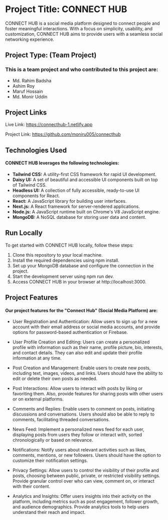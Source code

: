 
# Project Title: CONNECT HUB
CONNECT HUB is a social media platform designed to connect people and foster meaningful interactions. With a focus on simplicity, usability, and customization, CONNECT HUB aims to provide users with a seamless social networking experience.


## Project Type: (Team Project)

### This is a team project and who contributed to this project are:
- Md. Rahim Badsha
- Ashim Roy
- Maruf Hossain
- Md. Monir Uddin
## Project Links

Live Link: https://connecthub-1.netlify.app

Project Link: https://github.com/moniru005/connecthub
## Technologies Used

#### CONNECT HUB leverages the following technologies:

- **Tailwind CSS:** A utility-first CSS framework for rapid UI development.
- **Daisy UI:** A set of beautiful and accessible UI components built on top of Tailwind CSS.
- **Headless UI:** A collection of fully accessible, ready-to-use UI components for React.
- **React:** A JavaScript library for building user interfaces.
- **Next.js:** A React framework for server-rendered applications.
- **Node.js:** A JavaScript runtime built on Chrome's V8 JavaScript engine.
- **MongoDB:** A NoSQL database for storing user data and content.


## Run Locally



To get started with CONNECT HUB locally, follow these steps:

1. Clone this repository to your local machine.
2. Install the required dependencies using npm install.
3. Set up your MongoDB database and configure the connection in the project.
4. Start the development server using npm run dev.
5. Access CONNECT HUB in your browser at http://localhost:3000.

## Project Features

#### Our project features for the "Connect Hub" (Social Media Platform) are:

- User Registration and Authentication: Allow users to sign up for a new account with their email address or social media accounts, and provide options for password-based authentication or Firebase.

- User Profile Creation and Editing: Users can create a personalized profile with information such as their name, profile picture, bio, interests, and contact details. They can also edit and update their profile information at any time.

- Post Creation and Management: Enable users to create new posts, including text, images, videos, and links. Users should have the ability to edit or delete their own posts as needed.

- Post Interactions: Allow users to interact with posts by liking or favoriting them. Also, provide features for sharing posts with other users or on external platforms.

- Comments and Replies: Enable users to comment on posts, initiating discussions and conversations. Users should also be able to reply to comments, facilitating threaded conversations.

- News Feed: Implement a personalized news feed for each user, displaying posts from users they follow or interact with, sorted chronologically or based on relevance.


- Notifications: Notify users about relevant activities such as likes, comments, mentions, or new followers. Users should have the option to customize their notification settings.

- Privacy Settings: Allow users to control the visibility of their profile and posts, choosing between public, private, or restricted visibility settings. Provide granular control over who can view, comment on, or interact with their content.

- Analytics and Insights: Offer users insights into their activity on the platform, including metrics such as post engagement, follower growth, and audience demographics. Provide analytics tools to help users understand their reach and impact.



